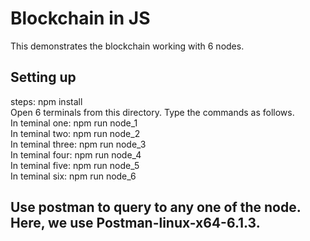 # Blockchain in JS
 This demonstrates the blockchain working with 6 nodes.

## Setting up
steps:
	npm install <br />
	Open 6 terminals from this directory. Type the commands as follows. <br />
	In teminal one: npm run node_1 <br />
	In teminal two: npm run node_2 <br />
	In teminal three: npm run node_3 <br />
	In teminal four: npm run node_4 <br />
	In teminal five: npm run node_5 <br />
	In teminal six: npm run node_6 <br />
## Use postman to query to any one of the node. Here, we use Postman-linux-x64-6.1.3.

